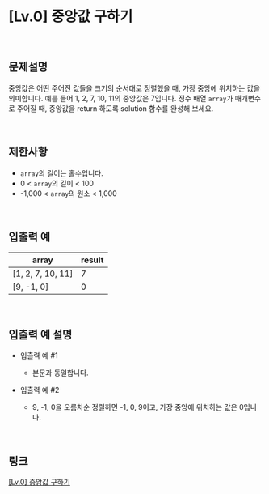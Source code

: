 # [Lv.0] 중앙값 구하기

<br>

## 문제설명
중앙값은 어떤 주어진 값들을 크기의 순서대로 정렬했을 때, 가장 중앙에 위치하는 값을 의미합니다. 예를 들어 1, 2, 7, 10, 11의 중앙값은 7입니다. 정수 배열 `array`가 매개변수로 주어질 때, 중앙값을 return 하도록 solution 함수를 완성해 보세요.

<br>

## 제한사항
- `array`의 길이는 홀수입니다.
- 0 < `array`의 길이 < 100
- -1,000 < `array`의 원소 < 1,000

<br>

## 입출력 예
| array | result |
|---|---|
| [1, 2, 7, 10, 11] | 7 |
| [9, -1, 0] | 0 |

<br>

## 입출력 예 설명
- 입출력 예 #1
    - 본문과 동일합니다.

- 입출력 예 #2
    - 9, -1, 0을 오름차순 정렬하면 -1, 0, 9이고, 가장 중앙에 위치하는 값은 0입니다.

<br>

## 링크
[[Lv.0] 중앙값 구하기](https://school.programmers.co.kr/learn/courses/30/lessons/120811)
